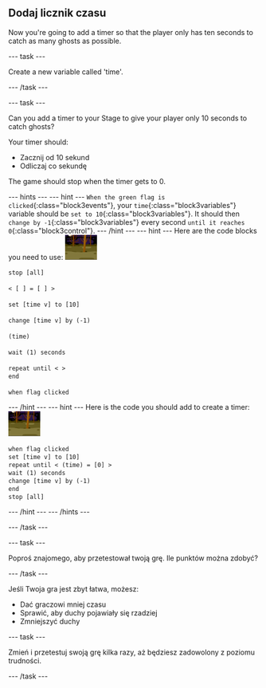 ## Dodaj licznik czasu

Now you're going to add a timer so that the player only has ten seconds to catch as many ghosts as possible.

\--- task \---

Create a new variable called 'time'.

\--- /task \---

\--- task \---

Can you add a timer to your Stage to give your player only 10 seconds to catch ghosts?

Your timer should:

+ Zacznij od 10 sekund
+ Odliczaj co sekundę

The game should stop when the timer gets to 0.

\--- hints \--- \--- hint \--- `When the green flag is clicked`{:class="block3events"}, your `time`{:class="block3variables"} variable should be `set to 10`{:class="block3variables"}. It should then `change by -1`{:class="block3variables"} every second `until it reaches 0`{:class="block3control"}. \--- /hint \--- \--- hint \--- Here are the code blocks you need to use: ![ghost-sprite](images/ghost-backdrop.png)

```blocks3
stop [all]

< [ ] = [ ] >

set [time v] to [10]

change [time v] by (-1)

(time)

wait (1) seconds

repeat until < >
end

when flag clicked

```

\--- /hint \--- \--- hint \--- Here is the code you should add to create a timer: ![backdrop icon](images/ghost-backdrop.png)

```blocks3
when flag clicked
set [time v] to [10]
repeat until < (time) = [0] >
wait (1) seconds
change [time v] by (-1)
end
stop [all]
```

\--- /hint \--- \--- /hints \---

\--- /task \---

\--- task \---

Poproś znajomego, aby przetestował twoją grę. Ile punktów można zdobyć?

\--- /task \---

Jeśli Twoja gra jest zbyt łatwa, możesz:

+ Dać graczowi mniej czasu
+ Sprawić, aby duchy pojawiały się rzadziej
+ Zmniejszyć duchy

\--- task \---

Zmień i przetestuj swoją grę kilka razy, aż będziesz zadowolony z poziomu trudności.

\--- /task \---